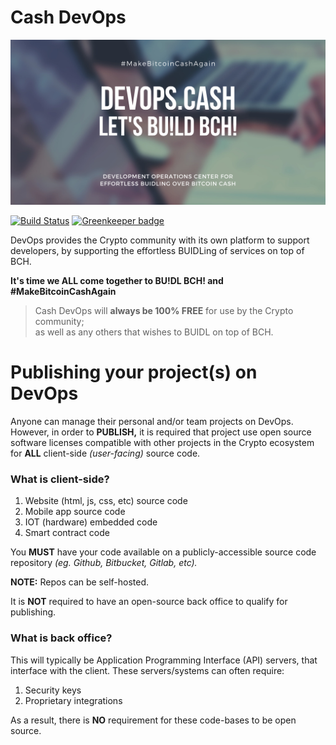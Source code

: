 # Cash DevOps

![Cash DevOps Poster](/web/public/poster.jpg?1581239745)

[![Build Status](https://travis-ci.com/modenero/devops.cash.svg?branch=master)](https://travis-ci.com/modenero/devops.cash)
[![Greenkeeper badge](https://badges.greenkeeper.io/modenero/devops.cash.svg)](https://greenkeeper.io/)


DevOps provides the Crypto community with its own platform to support developers, by supporting the effortless BUIDLing of services on top of BCH.

__It's time we ALL come together to BU!DL BCH! and #MakeBitcoinCashAgain__

> Cash DevOps will __always be 100% FREE__ for use by the Crypto community;  
as well as any others that wishes to BUIDL on top of BCH.

# Publishing your project(s) on DevOps

Anyone can manage their personal and/or team projects on DevOps. However, in order to __PUBLISH,__ it is required that project use open source software licenses compatible with other projects in the Crypto ecosystem for __ALL__ client-side _(user-facing)_ source code.

### What is client-side?

1. Website (html, js, css, etc) source code
2. Mobile app source code
3. IOT (hardware) embedded code
4. Smart contract code

You __MUST__ have your code available on a publicly-accessible source code repository _(eg. Github, Bitbucket, Gitlab, etc)._

__NOTE:__ Repos can be self-hosted.

It is __NOT__ required to have an open-source back office to qualify for publishing.

### What is back office?

This will typically be Application Programming Interface (API) servers, that interface with the client. These servers/systems can often require:

1. Security keys
2. Proprietary integrations

As a result, there is __NO__ requirement for these code-bases to be open source.

